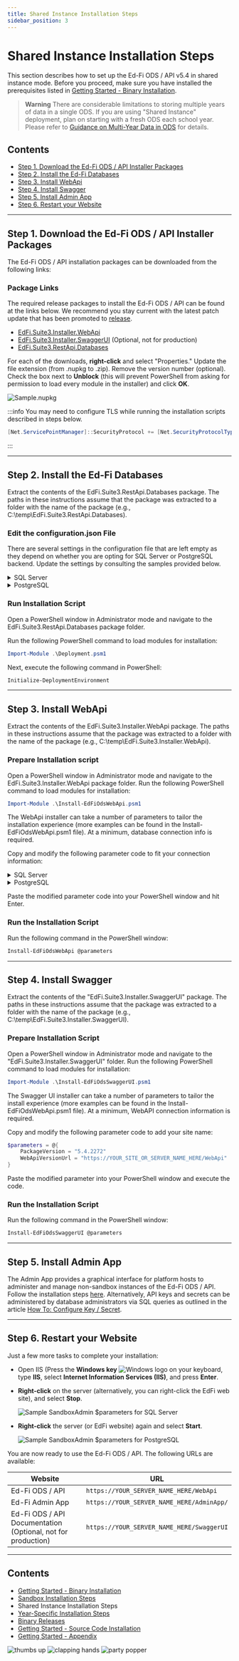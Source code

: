 ```yaml
---
title: Shared Instance Installation Steps
sidebar_position: 3
---
```


# Shared Instance Installation Steps

This section describes how to set up the Ed-Fi ODS / API v5.4 in shared instance mode. Before you proceed, make sure you have installed the prerequisites listed in [Getting Started - Binary Installation](https://edfi.atlassian.net/wiki/spaces/ODSAPIS3V54/pages/22774182/Getting+Started+-+Binary+Installation).

> **Warning**
> There are considerable limitations to storing multiple years of data in a single ODS. If you are using "Shared Instance" deployment, plan on starting with a fresh ODS each school year. Please refer to [Guidance on Multi-Year Data in ODS](https://edfi.atlassian.net/wiki/display/ODSAPIS3V54/Guidance+on+Multi-Year+Data+in+ODS?src=contextnavpagetreemode) for details.

## Contents

- [Step 1. Download the Ed-Fi ODS / API Installer Packages](#step-1-download-the-ed-fi-ods--api-installer-packages)
- [Step 2. Install the Ed-Fi Databases](#step-2-install-the-ed-fi-databases)
- [Step 3. Install WebApi](#step-3-install-webapi)
- [Step 4. Install Swagger](#step-4-install-swagger)
- [Step 5. Install Admin App](#step-5-install-admin-app)
- [Step 6. Restart your Website](#step-6-restart-your-website)

---

## Step 1. Download the Ed-Fi ODS / API Installer Packages

The Ed-Fi ODS / API installation packages can be downloaded from the following links:

### Package Links

The required release packages to install the Ed-Fi ODS / API can be found at the links below. We recommend you stay current with the latest patch update that has been promoted to [release](https://dev.azure.com/ed-fi-alliance/Ed-Fi-Alliance-OSS/_packaging?_a=feed&feed=EdFi@Release).

- [EdFi.Suite3.Installer.WebApi](https://dev.azure.com/ed-fi-alliance/Ed-Fi-Alliance-OSS/_artifacts/feed/EdFi@Release/NuGet/EdFi.Suite3.Installer.WebApi/versions/5.4.57)
- [EdFi.Suite3.Installer.SwaggerUI](https://dev.azure.com/ed-fi-alliance/Ed-Fi-Alliance-OSS/_artifacts/feed/EdFi@Release/NuGet/EdFi.Suite3.Installer.SwaggerUI/overview/5.4.57) (Optional, not for production)
- [EdFi.Suite3.RestApi.Databases](https://dev.azure.com/ed-fi-alliance/Ed-Fi-Alliance-OSS/_artifacts/feed/EdFi@Release/NuGet/EdFi.Suite3.RestApi.Databases/overview/5.4.2272)

For each of the downloads, **right-click** and select "Properties." Update the file extension (from .nupkg to .zip). Remove the version number (optional). Check the box next to **Unblock** (this will prevent PowerShell from asking for permission to load every module in the installer) and click **OK**.

![Sample.nupkg](https://edfi.atlassian.net/wiki/download/thumbnails/22774218/image2024-7-25_6-30-30.png?version=1&modificationDate=1721907033718&cacheVersion=1&api=v2&width=725&height=977)

:::info
You may need to configure TLS while running the installation scripts described in steps below.

```powershell
[Net.ServicePointManager]::SecurityProtocol += [Net.SecurityProtocolType]::Tls12
```
:::

---

## Step 2. Install the Ed-Fi Databases

Extract the contents of the EdFi.Suite3.RestApi.Databases package. The paths in these instructions assume that the package was extracted to a folder with the name of the package (e.g., C:\temp\EdFi.Suite3.RestApi.Databases).

### Edit the configuration.json File

There are several settings in the configuration file that are left empty as they depend on whether you are opting for SQL Server or PostgreSQL backend. Update the settings by consulting the samples provided below.

<details>
  <summary>SQL Server</summary>

  ```json
  {
    "ConnectionStrings": {
      "EdFi_Ods": "server=(local);trusted_connection=True;database=EdFi_{0};Application Name=EdFi.Ods.WebApi",
      "EdFi_Security": "server=(local);trusted_connection=True;database=EdFi_Security;persist security info=True;Application Name=EdFi.Ods.WebApi",
      "EdFi_Admin": "server=(local);trusted_connection=True;database=EdFi_Admin;Application Name=EdFi.Ods.WebApi",
      "EdFi_Master": "server=(local);trusted_connection=True;database=master;Application Name=EdFi.Ods.WebApi"
    },
    "ApiSettings": {
      "Mode": "SharedInstance",
      "Engine": "SQLServer",
      ...
      "MinimalTemplateScript": "TPDMCoreMinimalTemplate",
      "PopulatedTemplateScript": "TPDMCorePopulatedTemplate"
    }
  }
  ```
</details>

<details>
  <summary>PostgreSQL</summary>

  ```json
  {
    "ConnectionStrings": {
      "EdFi_Ods": "host=localhost;port=5432;username=postgres;database=EdFi_{0};Application Name=EdFi.Ods.WebApi",
      "EdFi_Security": "host=localhost;port=5432;username=postgres;database=EdFi_Security;Application Name=EdFi.Ods.WebApi",
      "EdFi_Admin": "host=localhost;port=5432;username=postgres;database=EdFi_Admin;Application Name=EdFi.Ods.WebApi",
      "EdFi_Master": "host=localhost;port=5432;username=postgres;database=postgres;Application Name=EdFi.Ods.WebApi"
    },
    "ApiSettings": {
      "Mode": "SharedInstance",
      "Engine": "PostgreSQL",
      ...
      "MinimalTemplateScript": "TPDMCorePostgreSqlMinimalTemplate",
      "PopulatedTemplateScript": "TPDMCorePostgreSqlPopulatedTemplate"
    }
  }
  ```
</details>

### Run Installation Script

Open a PowerShell window in Administrator mode and navigate to the EdFi.Suite3.RestApi.Databases package folder.

Run the following PowerShell command to load modules for installation:

```powershell
Import-Module .\Deployment.psm1
```

Next, execute the following command in PowerShell:

```powershell
Initialize-DeploymentEnvironment
```

---

## Step 3. Install WebApi

Extract the contents of the EdFi.Suite3.Installer.WebApi package. The paths in these instructions assume that the package was extracted to a folder with the name of the package (e.g., C:\temp\EdFi.Suite3.Installer.WebApi).

### Prepare Installation script

Open a PowerShell window in Administrator mode and navigate to the EdFi.Suite3.Installer.WebApi package folder. Run the following PowerShell command to load modules for installation:

```powershell
Import-Module .\Install-EdFiOdsWebApi.psm1
```

The WebApi installer can take a number of parameters to tailor the installation experience (more examples can be found in the Install-EdFiOdsWebApi.psm1 file). At a minimum, database connection info is required.

Copy and modify the following parameter code to fit your connection information:

<details>
  <summary>SQL Server</summary>

  ```powershell
  $parameters = @{
      PackageVersion = "5.4.2285"
      DbConnectionInfo = @{
         Engine="SqlServer"
         Server="localhost"
         UseIntegratedSecurity=$true
      }
      InstallType = "SharedInstance"   
  }
  ```
</details>

<details>
  <summary>PostgreSQL</summary>

  ```powershell
  $parameters = @{
      PackageVersion = "5.4.2285"
      DbConnectionInfo = @{
         Engine="PostgreSQL"
         Server="localhost"
         Username="postgres"
      }
      InstallType = "SharedInstance"   
  }
  ```
</details>

Paste the modified parameter code into your PowerShell window and hit Enter.

### Run the Installation Script

Run the following command in the PowerShell window:

```powershell
Install-EdFiOdsWebApi @parameters
```

---

## Step 4. Install Swagger

Extract the contents of the "EdFi.Suite3.Installer.SwaggerUI" package. The paths in these instructions assume that the package was extracted to a folder with the name of the package (e.g., C:\temp\EdFi.Suite3.Installer.SwaggerUI).

### Prepare Installation Script

Open a PowerShell window in Administrator mode and navigate to the "EdFi.Suite3.Installer.SwaggerUI" folder. Run the following PowerShell command to load modules for installation:

```powershell
Import-Module .\Install-EdFiOdsSwaggerUI.psm1
```

The Swagger UI installer can take a number of parameters to tailor the install experience (more examples can be found in the Install-EdFiOdsWebApi.psm1 file). At a minimum, WebAPI connection information is required.

Copy and modify the following parameter code to add your site name:

```powershell
$parameters = @{
    PackageVersion = "5.4.2272"
    WebApiVersionUrl = "https://YOUR_SITE_OR_SERVER_NAME_HERE/WebApi"
}
```

Paste the modified parameter into your PowerShell window and execute the code.

### Run the Installation Script

Run the following command in the PowerShell window:

```powershell
Install-EdFiOdsSwaggerUI @parameters
```

---

## Step 5. Install Admin App

The Admin App provides a graphical interface for platform hosts to administer and manage non-sandbox instances of the Ed-Fi ODS / API. Follow the installation steps [here](https://edfi.atlassian.net/wiki/display/ADMIN/Admin+App+for+Suite+3+v2.3). Alternatively, API keys and secrets can be administered by database administrators via SQL queries as outlined in the article [How To: Configure Key / Secret](https://edfi.atlassian.net/wiki/spaces/ODSAPIS3V54/pages/22774840/How+To+Configure+Key+Secret).

---

## Step 6. Restart your Website

Just a few more tasks to complete your installation:

* Open IIS (Press the **Windows key** ![Windows logo](https://lh5.googleusercontent.com/o2iqf0j70YV3B-1NQxBFj1Ne-JeToRq5PiZeMtvF05l3jpyp4kseJn-zEs3BULgpAS_TFr8Qyacu5JZkiyXNllygq2EGhPII-PcxYyxkwCUqC4fPhMJ0QbovAD16R7T2StuDemW_) on your keyboard, type **IIS**, select **Internet Information Services (IIS)**, and press **Enter**.
* **Right-click** on the server (alternatively, you can right-click the EdFi web site), and select **Stop**.

  ![Sample SandboxAdmin $parameters for SQL Server](https://edfi.atlassian.net/wiki/download/attachments/22774218/image2021-2-12_17-5-39.png?version=1&modificationDate=1641861344017&cacheVersion=1&api=v2)

* **Right-click** the server (or EdFi website) again and select **Start**.

  ![Sample SandboxAdmin $parameters for PostgreSQL](https://edfi.atlassian.net/wiki/download/thumbnails/22774218/image2021-2-12_17-7-5.png?version=1&modificationDate=1641861344027&cacheVersion=1&api=v2&width=466&height=555)

You are now ready to use the Ed-Fi ODS / API. The following URLs are available:

| Website | URL |
| ------- | --- |
| Ed-Fi ODS / API | `https://YOUR_SERVER_NAME_HERE/WebApi` |
| Ed-Fi Admin App | `https://YOUR_SERVER_NAME_HERE/AdminApp/` |
| Ed-Fi ODS / API Documentation (Optional, not for production) | `https://YOUR_SERVER_NAME_HERE/SwaggerUI` |

---

## Contents

- [Getting Started - Binary Installation](https://edfi.atlassian.net/wiki/spaces/ODSAPIS3V54/pages/22774182/Getting+Started+-+Binary+Installation)
- [Sandbox Installation Steps](https://edfi.atlassian.net/wiki/spaces/ODSAPIS3V54/pages/22774213/Sandbox+Installation+Steps)
- Shared Instance Installation Steps
- [Year-Specific Installation Steps](https://edfi.atlassian.net/wiki/spaces/ODSAPIS3V54/pages/22774223/Year-Specific+Installation+Steps)
- [Binary Releases](https://edfi.atlassian.net/wiki/spaces/ODSAPIS3V54/pages/22774232/Binary+Releases)
- [Getting Started - Source Code Installation](https://edfi.atlassian.net/wiki/spaces/ODSAPIS3V54/pages/22774233/Getting+Started+-+Source+Code+Installation)
- [Getting Started - Appendix](https://edfi.atlassian.net/wiki/spaces/ODSAPIS3V54/pages/22774308/Getting+Started+-+Appendix)

![thumbs up](https://pf-emoji-service--cdn.us-east-1.prod.public.atl-paas.net/standard/ef8b0642-7523-4e13-9fd3-01b65648acf6/64x64/1f44d.png)
![clapping hands](https://pf-emoji-service--cdn.us-east-1.prod.public.atl-paas.net/standard/ef8b0642-7523-4e13-9fd3-01b65648acf6/64x64/1f44f.png)
![party popper](https://pf-emoji-service--cdn.us-east-1.prod.public.atl-paas.net/standard/ef8b0642-7523-4e13-9fd3-01b65648acf6/64x64/1f389.png)
